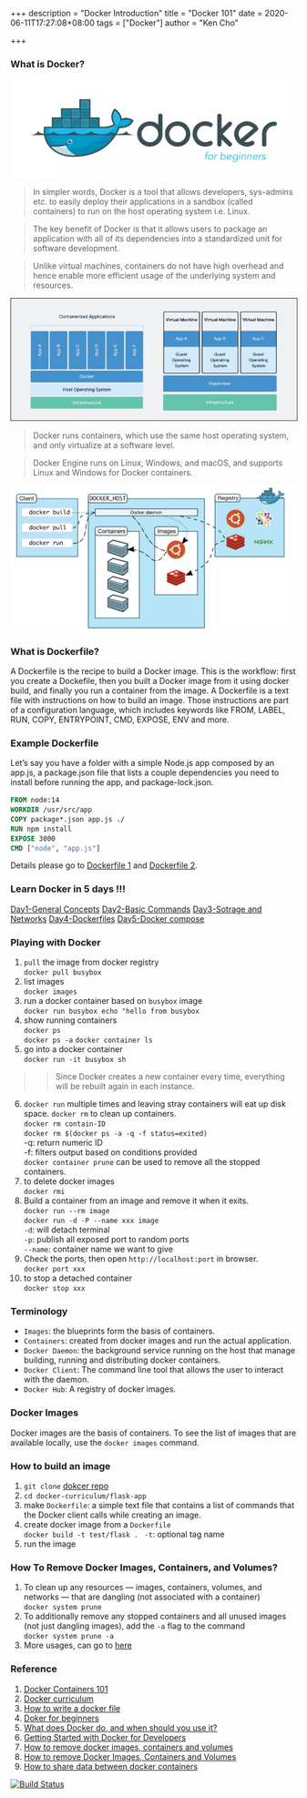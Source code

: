 +++
description = "Docker Introduction"
title = "Docker 101"
date = 2020-06-11T17:27:08+08:00
tags = ["Docker"]
author = "Ken Cho"

+++

### What is Docker?
![img](/image/docker_beginner.webp)

> In simpler words, Docker is a tool that allows developers, sys-admins etc. to easily deploy their applications in a sandbox (called containers) to run on the host operating system i.e. Linux.

>The key benefit of Docker is that it allows users to package an application with all of its dependencies into a standardized unit for software development.

>Unlike virtual machines, containers do not have high overhead and hence enable more efficient usage of the underlying system and resources.

![img](/image/docker_os.jpeg)
>Docker runs containers, which use the same host operating system, and only virtualize at a software level.

>Docker Engine runs on Linux, Windows, and macOS, and supports Linux and Windows for Docker containers.

![imag](/image/docker_flow.jpeg)

### What is Dockerfile?
A Dockerfile is the recipe to build a Docker image.
This is the workflow: first you create a Dockefile, then you built a Docker image from it using docker build, and finally you run a container from the image.
A Dockerfile is a text file with instructions on how to build an image.
Those instructions are part of a configuration language, which includes keywords like FROM, LABEL, RUN, COPY, ENTRYPOINT, CMD, EXPOSE, ENV and more.

### Example Dockerfile
Let’s say you have a folder with a simple Node.js app composed by an app.js, a package.json file that lists a couple dependencies you need to install before running the app, and package-lock.json.  
```dockerfile
FROM node:14
WORKDIR /usr/src/app
COPY package*.json app.js ./
RUN npm install
EXPOSE 3000
CMD ["node", "app.js"]
```
Details please go to [Dockerfile 1](https://flaviocopes.com/docker-dockerfiles/) and [Dockerfile 2](https://flaviocopes.com/docker-node-container-example/).

### Learn Docker in 5 days !!!
[Day1-General Concepts](https://medium.com/faun/learn-docker-in-5-days-day-1-general-concepts-fcac5a4cf0a6)
[Day2-Basic Commands](https://medium.com/faun/learn-docker-in-5-days-day-2-basic-commands-f1dad39925c6)
[Day3-Sotrage and Networks](https://medium.com/faun/learn-docker-in-5-days-day-3-storage-and-networks-6c11f645017d)
[Day4-Dockerfiles](https://medium.com/faun/learn-docker-in-5-days-day-4-dockerfiles-a39935f53e6b)
[Day5-Docker compose](https://medium.com/faun/learn-docker-in-5-days-day-5-docker-compose-11af7b9298db) 

### Playing with Docker
1. `pull` the image from docker registry  
`docker pull busybox`  
2. list images  
`docker images`  
3. run a docker container based on `busybox` image  
`docker run busybox echo "hello from busybox`   
4. show running containers  
`docker ps`  
`docker ps -a` 
`docker container ls`   
5. go into a docker container  
`docker run -it busybox sh`  
>>Since Docker creates a new container every time, everything will be rebuilt again in each instance.
6. `docker run` multiple times and leaving stray containers will eat up disk space. `docker rm` to clean up containers.  
`docker rm contain-ID`  
`docker rm $(docker ps -a -q -f status=exited)`  
-q: return numeric ID  
-f: filters output based on conditions provided  
`docker container prune` can be used to remove all the stopped containers. 
7. to delete docker images  
`docker rmi`   
8. Build a container from an image and remove it when it exits.  
`docker run --rm image`  
`docker run -d -P --name xxx image`  
`-d`: will detach terminal  
`-p`: publish all exposed port to random ports  
`--name`: container name we want to give   
9. Check the ports, then open `http://localhost:port` in browser.  
`docker port xxx`  
10. to stop a detached container  
`docker stop xxx`  


### Terminology
- `Images`: the blueprints form the basis of containers.  
- `Containers`: created from docker images and run the actual application.  
- `Docker Daemon`: the background service running on the host that manage building, running and distributing docker containers.
- `Docker Client`: The command line tool that allows the user to interact with the daemon.  
- `Docker Hub`: A registry of docker images.  

### Docker Images
Docker images are the basis of containers. To see the list of images that are available locally, use the `docker images` command.

### How to build an image
1. `git clone` [dokcer repo](https://github.com/prakhar1989/docker-curriculum)  
2. `cd docker-curriculum/flask-app`  
3. make `Dockerfile`: a simple text file that contains a list of commands that the Docker client calls while creating an image.
4. create docker image from a `Dockerfile`  
`docker build -t test/flask . `
`-t`: optional tag name  
5. run the image  

### How To Remove Docker Images, Containers, and Volumes?
1. To clean up any resources — images, containers, volumes, and networks — that are dangling (not associated with a container)  
`docker system prune`  
2. To additionally remove any stopped containers and all unused images (not just dangling images), add the `-a` flag to the command  
`docker system prune -a`  
3. More usages, can go to [here](https://www.digitalocean.com/community/tutorials/how-to-remove-docker-images-containers-and-volumes)  






### Reference
1. [Docker Containers 101](https://www.youtube.com/watch?v=eGz9DS-aIeY)
2. [Docker curriculum](https://docker-curriculum.com/)
3. [How to write a docker file](https://semaphoreci.com/blog/docker-benefits)
4. [Doker for beginners](https://github.com/groda/big_data/blob/master/docker_for_beginners.md)
5. [What does Docker do, and when should you use it?](https://www.cloudsavvyit.com/490/what-does-docker-do-and-when-should-you-use-it/)
6. [Getting Started with Docker for Developers](https://dev.to/pavanbelagatti/getting-started-with-docker-for-developers-3apo)
7. [How to remove docker images, containers and volumes](https://www.digitalocean.com/community/tutorials/how-to-remove-docker-images-containers-and-volumes)
8. [How to remove Docker Images, Containers and Volumes](https://www.digitalocean.com/community/tutorials/how-to-remove-docker-images-containers-and-volumes)
9. [How to share data between docker containers](https://www.digitalocean.com/community/tutorials/how-to-share-data-between-docker-containers)

[![Build Status](https://travis-ci.org/kencho51/gigathing.svg?branch=master)](https://travis-ci.org/kencho51/gigathing)
